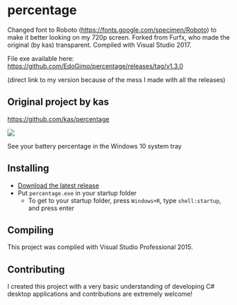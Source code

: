 # percentage

Changed font to Roboto (https://fonts.google.com/specimen/Roboto) to make it better looking on my 720p screen.
Forked from Furfx, who made the original (by kas) transparent.
Compiled with Visual Studio 2017.

File exe available here: https://github.com/EdoGimo/percentage/releases/tag/v1.3.0

(direct link to my version because of the mess I made with all the releases)

## Original project by kas
https://github.com/kas/percentage

![](https://raw.githubusercontent.com/kas/percentage/master/percentage.png)

See your battery percentage in the Windows 10 system tray

## Installing

* [Download the latest release](https://github.com/kas/percentage/releases)
* Put `percentage.exe` in your startup folder
  * To get to your startup folder, press `Windows+R`, type `shell:startup`, and press enter

## Compiling

This project was compiled with Visual Studio Professional 2015.

## Contributing

I created this project with a very basic understanding of developing C# desktop applications and contributions are extremely welcome!
